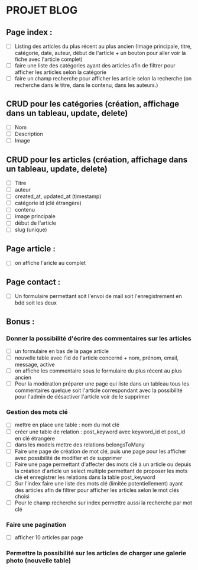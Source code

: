 
# PROJET BLOG

## Page index : 
- [ ] Listing des articles du plus récent au plus ancien (Image principale, titre, catégorie, date, auteur, début de l'article + un bouton pour aller voir la fiche avec l'article complet)
- [ ] faire une liste des catégories ayant des articles afin de filtrer pour afficher les articles selon la catégorie
- [ ] faire un champ recherche pour afficher les article selon la recherche (on recherche dans le titre, dans le contenu, dans les auteurs.)
## CRUD pour les catégories (création, affichage dans un tableau, update, delete)
- [ ] Nom
- [ ] Description
- [ ] Image
## CRUD pour les articles (création, affichage dans un tableau, update, delete) 
- [ ] Titre
- [ ] auteur
- [ ] created_at, updated_at (timestamp)
- [ ] catégorie id (clé étrangère)
- [ ] contenu
- [ ] image principale
- [ ] début de l'article
- [ ] slug (unique)

## Page article :
- [ ] on affiche l'aricle au complet

## Page contact :
- [ ] Un formulaire permettant soit l'envoi de mail soit l'enregistrement en bdd soit les deux


## Bonus :
### Donner la possibilité d'écrire des commentaires sur les articles
- [ ] un formulaire en bas de la page article
- [ ] nouvelle table avec l'id de l'article concerné + nom, prénom, email, message, active
- [ ] on affiche les commentaire sous le formulaire du plus récent au plus ancien
- [ ] Pour la modération préparer une page qui liste dans un tableau tous les commentaires quelque soit l'article correspondant avec la possibilité pour l'admin de désactiver l'article voir de le supprimer

### Gestion des mots clé
- [ ] mettre en place une table : nom du mot clé
- [ ] créer une table de relation : post_keyword avec keyword_id et post_id en clé étrangère
- [ ] dans les models mettre des relations belongsToMany
- [ ] Faire une page de création de mot clé, puis une page pour les afficher avec possibilité de modifier et de supprimer
- [ ] Faire une page permettant d'affecter des mots clé à un article ou depuis la création d'article un select multiple permettant de proposer les mots clé et enregistrer les relations dans la table post_keyword
- [ ] Sur l'index faire une liste des mots clé (limitée potentiellement) ayant des articles afin de filtrer pour afficher les articles selon le mot clés choisi
- [ ] Pour le champ recherche sur index permettre aussi la recherche par mot clé

### Faire une pagination 
- [ ] afficher 10 articles par page

### Permettre la possibilité sur les articles de charger une galerie photo (nouvelle table)


